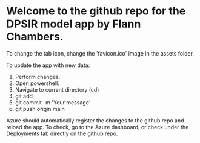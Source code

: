# Welcome to the github repo for the DPSIR model app by Flann Chambers.

To change the tab icon, change the 'favicon.ico' image in the assets folder.

To update the app with new data:
1. Perform changes.
1. Open powershell.
2. Navigate to current directory (cd)
3. git add .
4. git commit -m 'Your message'
5. git push origin main

Azure should automatically register the changes to the github repo and reload the app. To check, go to the Azure dashboard, or check under the Deployments tab directly on the github repo.
